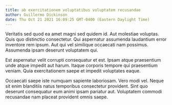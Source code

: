 ```yaml
---
title: ab exercitationem voluptatibus voluptatem recusandae
author: Guillermo Dickinson
date: Thu Oct 21 2021 16:09:25 GMT-0400 (Eastern Daylight Time)
---
```

Veritatis sed quod ea amet magni sed quidem id. Aut molestiae voluptas. Quis quo distinctio consectetur. Qui aspernatur assumenda laudantium error inventore rem ipsum. Aut qui vel similique occaecati nam possimus. Assumenda ipsam deserunt voluptatem qui.

 Est aspernatur velit corrupti consequatur et est. Ipsam atque praesentium unde atque impedit aut harum. Itaque corporis tempore qui praesentium veniam. Quia exercitationem saepe et impedit voluptates eaque.

 Occaecati saepe iste numquam sapiente laboriosam. Vero modi vel. Neque sit enim blanditiis natus temporibus consectetur provident. Sint quo deserunt consequatur eum animi ipsam pariatur aut. Voluptatem commodi recusandae nam placeat provident omnis saepe.